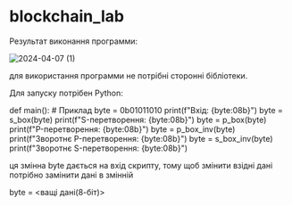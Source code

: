 # blockchain_lab

Результат виконання программи:

![2024-04-07 (1)](https://github.com/OleksandrSelehei/blockchain_lab/assets/131198576/70d2ac4e-115a-466f-9bdb-2490c87ca6dc)

для використання программи не потрібні сторонні бібліотеки.

Для запуску потрібен Python:

def main():
    # Приклад
    byte = 0b01011010
    print(f"Вхід: {byte:08b}")
    byte = s_box(byte)
    print(f"S-перетворення: {byte:08b}")
    byte = p_box(byte)
    print(f"P-перетворення: {byte:08b}")
    byte = p_box_inv(byte)
    print(f"Зворотнє P-перетворення: {byte:08b}")
    byte = s_box_inv(byte)
    print(f"Зворотнє S-перетворення: {byte:08b}")

ця змінна byte дається на вхід скрипту, тому щоб змінити взідні дані потрібно замінити дані в змінній

byte = <ващі дані(8-біт)>
